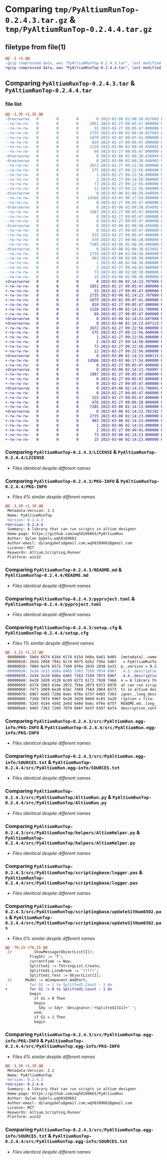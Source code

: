 # Comparing `tmp/PyAltiumRunTop-0.2.4.3.tar.gz` & `tmp/PyAltiumRunTop-0.2.4.4.tar.gz`

## filetype from file(1)

```diff
@@ -1 +1 @@
-gzip compressed data, was "PyAltiumRunTop-0.2.4.3.tar", last modified: Mon Mar  6 02:08:38 2023, max compression
+gzip compressed data, was "PyAltiumRunTop-0.2.4.4.tar", last modified: Mon Mar  6 02:14:23 2023, max compression
```

## Comparing `PyAltiumRunTop-0.2.4.3.tar` & `PyAltiumRunTop-0.2.4.4.tar`

### file list

```diff
@@ -1,35 +1,35 @@
-drwxrwxrwx   0        0        0        0 2023-03-06 02:08:38.657683 PyAltiumRunTop-0.2.4.3/
--rw-rw-rw-   0        0        0     1051 2023-02-27 09:05:47.000000 PyAltiumRunTop-0.2.4.3/LICENSE
--rw-rw-rw-   0        0        0       33 2023-02-27 09:05:47.000000 PyAltiumRunTop-0.2.4.3/MANIFEST.in
--rw-rw-rw-   0        0        0     2735 2023-03-06 02:08:38.657683 PyAltiumRunTop-0.2.4.3/PKG-INFO
--rw-rw-rw-   0        0        0     1879 2023-03-02 09:07:41.000000 PyAltiumRunTop-0.2.4.3/README.md
--rw-rw-rw-   0        0        0      819 2023-02-27 09:05:47.000000 PyAltiumRunTop-0.2.4.3/pyproject.toml
--rw-rw-rw-   0        0        0     1228 2023-03-06 02:08:38.658681 PyAltiumRunTop-0.2.4.3/setup.cfg
--rw-rw-rw-   0        0        0       69 2023-02-27 09:05:47.000000 PyAltiumRunTop-0.2.4.3/setup.py
-drwxrwxrwx   0        0        0        0 2023-03-06 02:08:38.638894 PyAltiumRunTop-0.2.4.3/src/
-drwxrwxrwx   0        0        0        0 2023-03-06 02:08:38.646903 PyAltiumRunTop-0.2.4.3/src/PyAltiumRun.egg-info/
--rw-rw-rw-   0        0        0     2672 2023-02-27 09:22:56.000000 PyAltiumRunTop-0.2.4.3/src/PyAltiumRun.egg-info/PKG-INFO
--rw-rw-rw-   0        0        0      575 2023-02-27 09:22:56.000000 PyAltiumRunTop-0.2.4.3/src/PyAltiumRun.egg-info/SOURCES.txt
--rw-rw-rw-   0        0        0        1 2023-02-27 09:22:56.000000 PyAltiumRunTop-0.2.4.3/src/PyAltiumRun.egg-info/dependency_links.txt
--rw-rw-rw-   0        0        0        2 2023-02-27 09:14:50.000000 PyAltiumRunTop-0.2.4.3/src/PyAltiumRun.egg-info/not-zip-safe
--rw-rw-rw-   0        0        0       73 2023-02-27 09:22:56.000000 PyAltiumRunTop-0.2.4.3/src/PyAltiumRun.egg-info/requires.txt
--rw-rw-rw-   0        0        0       12 2023-02-27 09:22:56.000000 PyAltiumRunTop-0.2.4.3/src/PyAltiumRun.egg-info/top_level.txt
-drwxrwxrwx   0        0        0        0 2023-03-06 02:08:38.648898 PyAltiumRunTop-0.2.4.3/src/PyAltiumRunTop/
--rw-rw-rw-   0        0        0    14566 2023-03-03 06:17:54.000000 PyAltiumRunTop-0.2.4.3/src/PyAltiumRunTop/AltiumRun.py
--rw-rw-rw-   0        0        0        0 2023-02-27 09:05:47.000000 PyAltiumRunTop-0.2.4.3/src/PyAltiumRunTop/__init__.py
-drwxrwxrwx   0        0        0        0 2023-03-06 02:08:38.654692 PyAltiumRunTop-0.2.4.3/src/PyAltiumRunTop/helpers/
--rw-rw-rw-   0        0        0     1987 2023-02-27 09:05:47.000000 PyAltiumRunTop-0.2.4.3/src/PyAltiumRunTop/helpers/AltiumHelper.py
--rw-rw-rw-   0        0        0        0 2023-02-27 09:05:47.000000 PyAltiumRunTop-0.2.4.3/src/PyAltiumRunTop/helpers/__init__.py
--rw-rw-rw-   0        0        0        0 2023-02-27 09:05:47.000000 PyAltiumRunTop-0.2.4.3/src/PyAltiumRunTop/py.typed
-drwxrwxrwx   0        0        0        0 2023-03-06 02:08:38.656686 PyAltiumRunTop-0.2.4.3/src/PyAltiumRunTop/scriptingbase/
--rw-rw-rw-   0        0        0        0 2023-02-27 09:05:47.000000 PyAltiumRunTop-0.2.4.3/src/PyAltiumRunTop/scriptingbase/__init__.py
--rw-rw-rw-   0        0        0      525 2023-02-27 09:05:47.000000 PyAltiumRunTop-0.2.4.3/src/PyAltiumRunTop/scriptingbase/logger.pas
--rw-rw-rw-   0        0        0      478 2023-02-27 09:06:28.000000 PyAltiumRunTop-0.2.4.3/src/PyAltiumRunTop/scriptingbase/main.pas
--rw-rw-rw-   0        0        0     7285 2023-03-06 02:08:36.000000 PyAltiumRunTop-0.2.4.3/src/PyAltiumRunTop/scriptingbase/updateSitNum0302.pas
-drwxrwxrwx   0        0        0        0 2023-03-06 02:08:38.653691 PyAltiumRunTop-0.2.4.3/src/PyAltiumRunTop.egg-info/
--rw-rw-rw-   0        0        0     2735 2023-03-06 02:08:38.000000 PyAltiumRunTop-0.2.4.3/src/PyAltiumRunTop.egg-info/PKG-INFO
--rw-rw-rw-   0        0        0      903 2023-03-06 02:08:38.000000 PyAltiumRunTop-0.2.4.3/src/PyAltiumRunTop.egg-info/SOURCES.txt
--rw-rw-rw-   0        0        0        1 2023-03-06 02:08:38.000000 PyAltiumRunTop-0.2.4.3/src/PyAltiumRunTop.egg-info/dependency_links.txt
--rw-rw-rw-   0        0        0        2 2023-02-27 09:40:41.000000 PyAltiumRunTop-0.2.4.3/src/PyAltiumRunTop.egg-info/not-zip-safe
--rw-rw-rw-   0        0        0       73 2023-03-06 02:08:38.000000 PyAltiumRunTop-0.2.4.3/src/PyAltiumRunTop.egg-info/requires.txt
--rw-rw-rw-   0        0        0       15 2023-03-06 02:08:38.000000 PyAltiumRunTop-0.2.4.3/src/PyAltiumRunTop.egg-info/top_level.txt
+drwxrwxrwx   0        0        0        0 2023-03-06 02:14:23.707089 PyAltiumRunTop-0.2.4.4/
+-rw-rw-rw-   0        0        0     1051 2023-02-27 09:05:47.000000 PyAltiumRunTop-0.2.4.4/LICENSE
+-rw-rw-rw-   0        0        0       33 2023-02-27 09:05:47.000000 PyAltiumRunTop-0.2.4.4/MANIFEST.in
+-rw-rw-rw-   0        0        0     2735 2023-03-06 02:14:23.707089 PyAltiumRunTop-0.2.4.4/PKG-INFO
+-rw-rw-rw-   0        0        0     1879 2023-03-02 09:07:41.000000 PyAltiumRunTop-0.2.4.4/README.md
+-rw-rw-rw-   0        0        0      819 2023-02-27 09:05:47.000000 PyAltiumRunTop-0.2.4.4/pyproject.toml
+-rw-rw-rw-   0        0        0     1228 2023-03-06 02:14:23.708086 PyAltiumRunTop-0.2.4.4/setup.cfg
+-rw-rw-rw-   0        0        0       69 2023-02-27 09:05:47.000000 PyAltiumRunTop-0.2.4.4/setup.py
+drwxrwxrwx   0        0        0        0 2023-03-06 02:14:23.687668 PyAltiumRunTop-0.2.4.4/src/
+drwxrwxrwx   0        0        0        0 2023-03-06 02:14:23.697113 PyAltiumRunTop-0.2.4.4/src/PyAltiumRun.egg-info/
+-rw-rw-rw-   0        0        0     2672 2023-02-27 09:22:56.000000 PyAltiumRunTop-0.2.4.4/src/PyAltiumRun.egg-info/PKG-INFO
+-rw-rw-rw-   0        0        0      575 2023-02-27 09:22:56.000000 PyAltiumRunTop-0.2.4.4/src/PyAltiumRun.egg-info/SOURCES.txt
+-rw-rw-rw-   0        0        0        1 2023-02-27 09:22:56.000000 PyAltiumRunTop-0.2.4.4/src/PyAltiumRun.egg-info/dependency_links.txt
+-rw-rw-rw-   0        0        0        2 2023-02-27 09:14:50.000000 PyAltiumRunTop-0.2.4.4/src/PyAltiumRun.egg-info/not-zip-safe
+-rw-rw-rw-   0        0        0       73 2023-02-27 09:22:56.000000 PyAltiumRunTop-0.2.4.4/src/PyAltiumRun.egg-info/requires.txt
+-rw-rw-rw-   0        0        0       12 2023-02-27 09:22:56.000000 PyAltiumRunTop-0.2.4.4/src/PyAltiumRun.egg-info/top_level.txt
+drwxrwxrwx   0        0        0        0 2023-03-06 02:14:23.698113 PyAltiumRunTop-0.2.4.4/src/PyAltiumRunTop/
+-rw-rw-rw-   0        0        0    14566 2023-03-03 06:17:54.000000 PyAltiumRunTop-0.2.4.4/src/PyAltiumRunTop/AltiumRun.py
+-rw-rw-rw-   0        0        0        0 2023-02-27 09:05:47.000000 PyAltiumRunTop-0.2.4.4/src/PyAltiumRunTop/__init__.py
+drwxrwxrwx   0        0        0        0 2023-03-06 02:14:23.704097 PyAltiumRunTop-0.2.4.4/src/PyAltiumRunTop/helpers/
+-rw-rw-rw-   0        0        0     1987 2023-02-27 09:05:47.000000 PyAltiumRunTop-0.2.4.4/src/PyAltiumRunTop/helpers/AltiumHelper.py
+-rw-rw-rw-   0        0        0        0 2023-02-27 09:05:47.000000 PyAltiumRunTop-0.2.4.4/src/PyAltiumRunTop/helpers/__init__.py
+-rw-rw-rw-   0        0        0        0 2023-02-27 09:05:47.000000 PyAltiumRunTop-0.2.4.4/src/PyAltiumRunTop/py.typed
+drwxrwxrwx   0        0        0        0 2023-03-06 02:14:23.706091 PyAltiumRunTop-0.2.4.4/src/PyAltiumRunTop/scriptingbase/
+-rw-rw-rw-   0        0        0        0 2023-02-27 09:05:47.000000 PyAltiumRunTop-0.2.4.4/src/PyAltiumRunTop/scriptingbase/__init__.py
+-rw-rw-rw-   0        0        0      525 2023-02-27 09:05:47.000000 PyAltiumRunTop-0.2.4.4/src/PyAltiumRunTop/scriptingbase/logger.pas
+-rw-rw-rw-   0        0        0      478 2023-02-27 09:06:28.000000 PyAltiumRunTop-0.2.4.4/src/PyAltiumRunTop/scriptingbase/main.pas
+-rw-rw-rw-   0        0        0     7285 2023-03-06 02:14:13.000000 PyAltiumRunTop-0.2.4.4/src/PyAltiumRunTop/scriptingbase/updateSitNum0302.pas
+drwxrwxrwx   0        0        0        0 2023-03-06 02:14:23.702102 PyAltiumRunTop-0.2.4.4/src/PyAltiumRunTop.egg-info/
+-rw-rw-rw-   0        0        0     2735 2023-03-06 02:14:23.000000 PyAltiumRunTop-0.2.4.4/src/PyAltiumRunTop.egg-info/PKG-INFO
+-rw-rw-rw-   0        0        0      903 2023-03-06 02:14:23.000000 PyAltiumRunTop-0.2.4.4/src/PyAltiumRunTop.egg-info/SOURCES.txt
+-rw-rw-rw-   0        0        0        1 2023-03-06 02:14:23.000000 PyAltiumRunTop-0.2.4.4/src/PyAltiumRunTop.egg-info/dependency_links.txt
+-rw-rw-rw-   0        0        0        2 2023-02-27 09:40:41.000000 PyAltiumRunTop-0.2.4.4/src/PyAltiumRunTop.egg-info/not-zip-safe
+-rw-rw-rw-   0        0        0       73 2023-03-06 02:14:23.000000 PyAltiumRunTop-0.2.4.4/src/PyAltiumRunTop.egg-info/requires.txt
+-rw-rw-rw-   0        0        0       15 2023-03-06 02:14:23.000000 PyAltiumRunTop-0.2.4.4/src/PyAltiumRunTop.egg-info/top_level.txt
```

### Comparing `PyAltiumRunTop-0.2.4.3/LICENSE` & `PyAltiumRunTop-0.2.4.4/LICENSE`

 * *Files identical despite different names*

### Comparing `PyAltiumRunTop-0.2.4.3/PKG-INFO` & `PyAltiumRunTop-0.2.4.4/PKG-INFO`

 * *Files 4% similar despite different names*

```diff
@@ -1,10 +1,10 @@
 Metadata-Version: 2.1
 Name: PyAltiumRunTop
-Version: 0.2.4.3
+Version: 0.2.4.4
 Summary: A library that can run scripts in altium designer
 Home-page: https://github.com/wqh0109663/PyAltiumRun
 Author: Dylan Gybels,wqh0109663
 Author-email: dylangybels@gmail.com,wqh0109663@gmail.com
 License: MIT
 Keywords: Altium,Scripting,Runner
 Platform: win32
```

### Comparing `PyAltiumRunTop-0.2.4.3/README.md` & `PyAltiumRunTop-0.2.4.4/README.md`

 * *Files identical despite different names*

### Comparing `PyAltiumRunTop-0.2.4.3/pyproject.toml` & `PyAltiumRunTop-0.2.4.4/pyproject.toml`

 * *Files identical despite different names*

### Comparing `PyAltiumRunTop-0.2.4.3/setup.cfg` & `PyAltiumRunTop-0.2.4.4/setup.cfg`

 * *Files 1% similar despite different names*

```diff
@@ -1,11 +1,11 @@
 00000000: 5b6d 6574 6164 6174 615d 0d0a 6e61 6d65  [metadata]..name
 00000010: 203d 2050 7941 6c74 6975 6d52 756e 546f   = PyAltiumRunTo
 00000020: 700d 0a76 6572 7369 6f6e 203d 2030 2e32  p..version = 0.2
-00000030: 2e34 2e33 0d0a 6465 7363 7269 7074 696f  .4.3..descriptio
+00000030: 2e34 2e34 0d0a 6465 7363 7269 7074 696f  .4.4..descriptio
 00000040: 6e20 3d20 4120 6c69 6272 6172 7920 7468  n = A library th
 00000050: 6174 2063 616e 2072 756e 2073 6372 6970  at can run scrip
 00000060: 7473 2069 6e20 616c 7469 756d 2064 6573  ts in altium des
 00000070: 6967 6e65 720d 0a6c 6f6e 675f 6465 7363  igner..long_desc
 00000080: 7269 7074 696f 6e20 3d20 6669 6c65 3a20  ription = file: 
 00000090: 5245 4144 4d45 2e6d 640d 0a6c 6f6e 675f  README.md..long_
 000000a0: 6465 7363 7269 7074 696f 6e5f 636f 6e74  description_cont
```

### Comparing `PyAltiumRunTop-0.2.4.3/src/PyAltiumRun.egg-info/PKG-INFO` & `PyAltiumRunTop-0.2.4.4/src/PyAltiumRun.egg-info/PKG-INFO`

 * *Files identical despite different names*

### Comparing `PyAltiumRunTop-0.2.4.3/src/PyAltiumRun.egg-info/SOURCES.txt` & `PyAltiumRunTop-0.2.4.4/src/PyAltiumRun.egg-info/SOURCES.txt`

 * *Files identical despite different names*

### Comparing `PyAltiumRunTop-0.2.4.3/src/PyAltiumRunTop/AltiumRun.py` & `PyAltiumRunTop-0.2.4.4/src/PyAltiumRunTop/AltiumRun.py`

 * *Files identical despite different names*

### Comparing `PyAltiumRunTop-0.2.4.3/src/PyAltiumRunTop/helpers/AltiumHelper.py` & `PyAltiumRunTop-0.2.4.4/src/PyAltiumRunTop/helpers/AltiumHelper.py`

 * *Files identical despite different names*

### Comparing `PyAltiumRunTop-0.2.4.3/src/PyAltiumRunTop/scriptingbase/logger.pas` & `PyAltiumRunTop-0.2.4.4/src/PyAltiumRunTop/scriptingbase/logger.pas`

 * *Files identical despite different names*

### Comparing `PyAltiumRunTop-0.2.4.3/src/PyAltiumRunTop/scriptingbase/updateSitNum0302.pas` & `PyAltiumRunTop-0.2.4.4/src/PyAltiumRunTop/scriptingbase/updateSitNum0302.pas`

 * *Files 0% similar despite different names*

```diff
@@ -76,15 +76,15 @@
 //          ShowMessage(ObjectList[I]);
           FlagStr := 'T';
           currentTime := Now;
           Splitted1 := TStringList.Create;
           Splitted1.LineBreak := '!!!!!';
           Splitted1.Text := ObjectList[I];
 //      Model := AComponent.AddPart;
-          for G1 := 1 to Splitted1.Count - 1 do
+          for G1 := 0 to Splitted1.Count - 1 do
           begin
             if G1 = 0 Then
             begin
               Sdy := Sdy+ 'Designator:'+Splitted1[G1]+' ';
             end;
             if G1 = 1 Then
             begin
```

### Comparing `PyAltiumRunTop-0.2.4.3/src/PyAltiumRunTop.egg-info/PKG-INFO` & `PyAltiumRunTop-0.2.4.4/src/PyAltiumRunTop.egg-info/PKG-INFO`

 * *Files 4% similar despite different names*

```diff
@@ -1,10 +1,10 @@
 Metadata-Version: 2.1
 Name: PyAltiumRunTop
-Version: 0.2.4.3
+Version: 0.2.4.4
 Summary: A library that can run scripts in altium designer
 Home-page: https://github.com/wqh0109663/PyAltiumRun
 Author: Dylan Gybels,wqh0109663
 Author-email: dylangybels@gmail.com,wqh0109663@gmail.com
 License: MIT
 Keywords: Altium,Scripting,Runner
 Platform: win32
```

### Comparing `PyAltiumRunTop-0.2.4.3/src/PyAltiumRunTop.egg-info/SOURCES.txt` & `PyAltiumRunTop-0.2.4.4/src/PyAltiumRunTop.egg-info/SOURCES.txt`

 * *Files identical despite different names*

